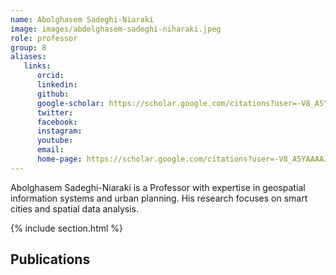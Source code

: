 ```yaml
---
name: Abolghasem Sadeghi-Niaraki
image: images/abdelghasem-sadeghi-niharaki.jpeg
role: professor
group: 8
aliases:
   links:
      orcid: 
      linkedin: 
      github: 
      google-scholar: https://scholar.google.com/citations?user=-V8_A5YAAAAJ&hl=en
      twitter: 
      facebook: 
      instagram: 
      youtube: 
      email: 
      home-page: https://scholar.google.com/citations?user=-V8_A5YAAAAJ&hl=en
---
```


Abolghasem Sadeghi-Niaraki is a Professor with expertise in geospatial information systems and urban planning. His research focuses on smart cities and spatial data analysis.

{% include section.html %}
## Publications
